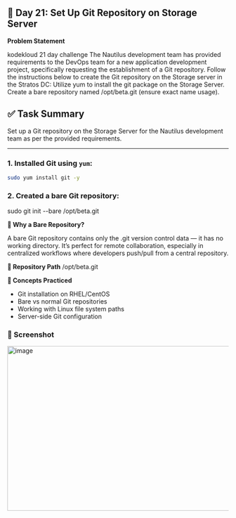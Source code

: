 ## 🚀 Day 21: Set Up Git Repository on Storage Server

**Problem Statement**

kodekloud 21 day challenge The Nautilus development team has provided requirements to the DevOps team for a new application development project, specifically requesting the establishment of a Git repository. Follow the instructions below to create the Git repository on the Storage server in the Stratos DC: Utilize yum to install the git package on the Storage Server. Create a bare repository named /opt/beta.git (ensure exact name usage).

## ✅ Task Summary

Set up a Git repository on the Storage Server for the Nautilus development team as per the provided requirements.

---

### 1. Installed Git using `yum`:
```bash
sudo yum install git -y
```
### 2. Created a bare Git repository:
sudo git init --bare /opt/beta.git

**📁 Why a Bare Repository?**

A bare Git repository contains only the .git version control data — it has no working directory. It’s perfect for remote collaboration, especially in centralized workflows where developers push/pull from a central repository.

**📌 Repository Path**
/opt/beta.git

**🧠 Concepts Practiced**

- Git installation on RHEL/CentOS
- Bare vs normal Git repositories
- Working with Linux file system paths
- Server-side Git configuration

### 📸 Screenshot

<img width="759" height="375" alt="image" src="https://github.com/user-attachments/assets/adf29aeb-6912-4a12-bf20-68137dda0234" />

